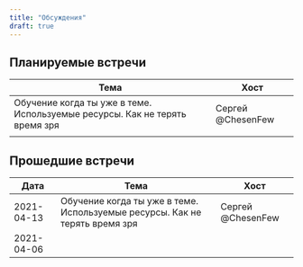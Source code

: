 ```yaml
---
title: "Обсуждения"
draft: true
---
```


## Планируемые встречи

| Тема       | Хост |
|------------|---------|
| Обучение когда ты уже в теме. Используемые ресурсы. Как не терять время зря | Сергей @ChesenFew |
|  | |

## Прошедшие встречи

| Дата       | Тема       | Хост |
|------------|------------|---------|
| 2021-04-13 | Обучение когда ты уже в теме. Используемые ресурсы. Как не терять время зря | Сергей @ChesenFew |
| 2021-04-06 |  | |